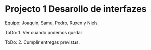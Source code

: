 # Projecto 1 Desarollo de interfazes
Equipo: Joaquin, Samu, Pedro, Ruben y Niels


ToDo: 1. Ver cuando podemos quedar

ToDo: 2. Cumplir entregas previstas.
